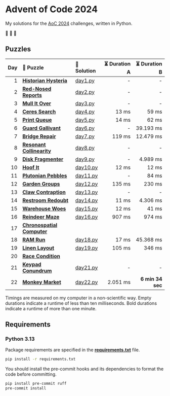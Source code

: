 # Advent of Code 2024

My solutions for the [AoC 2024](https://adventofcode.com/2024) challenges, written in Python.

🎄 🎄 🎄

## Puzzles

| Day | 🧩 Puzzle                                                          | 🐍 Solution              | ⏳ Duration A |    ⏳ Duration B |
| --: | :----------------------------------------------------------------- | :----------------------- | ------------: | ---------------: |
|   1 | **[Historian Hysteria](https://adventofcode.com/2024/day/1)**      | [day1.py](src/day1.py)   |             - |                - |
|   2 | **[Red-Nosed Reports](https://adventofcode.com/2024/day/2)**       | [day2.py](src/day2.py)   |             - |                - |
|   3 | **[Mull It Over](https://adventofcode.com/2024/day/3)**            | [day3.py](src/day3.py)   |             - |                - |
|   4 | **[Ceres Search](https://adventofcode.com/2024/day/4)**            | [day4.py](src/day4.py)   |         13 ms |            59 ms |
|   5 | **[Print Queue](https://adventofcode.com/2024/day/5)**             | [day5.py](src/day5.py)   |         14 ms |            62 ms |
|   6 | **[Guard Gallivant](https://adventofcode.com/2024/day/6)**         | [day6.py](src/day6.py)   |             - |        39.193 ms |
|   7 | **[Bridge Repair](https://adventofcode.com/2024/day/7)**           | [day7.py](src/day7.py)   |        119 ms |        12.479 ms |
|   8 | **[Resonant Collinearity](https://adventofcode.com/2024/day/8)**   | [day8.py](src/day8.py)   |             - |                - |
|   9 | **[Disk Fragmenter](https://adventofcode.com/2024/day/9)**         | [day9.py](src/day9.py)   |             - |         4.989 ms |
|  10 | **[Hoof It](https://adventofcode.com/2024/day/10)**                | [day10.py](src/day10.py) |         12 ms |            12 ms |
|  11 | **[Plutonian Pebbles](https://adventofcode.com/2024/day/11)**      | [day11.py](src/day11.py) |             - |            84 ms |
|  12 | **[Garden Groups](https://adventofcode.com/2024/day/12)**          | [day12.py](src/day12.py) |        135 ms |           230 ms |
|  13 | **[Claw Contraption](https://adventofcode.com/2024/day/13)**       | [day13.py](src/day13.py) |             - |                - |
|  14 | **[Restroom Redoubt](https://adventofcode.com/2024/day/14)**       | [day14.py](src/day14.py) |         11 ms |         4.306 ms |
|  15 | **[Warehouse Woes](https://adventofcode.com/2024/day/15)**         | [day15.py](src/day15.py) |         12 ms |            41 ms |
|  16 | **[Reindeer Maze](https://adventofcode.com/2024/day/16)**          | [day16.py](src/day16.py) |        907 ms |           974 ms |
|  17 | **[Chronospatial Computer](https://adventofcode.com/2024/day/17)** |                          |               |                  |
|  18 | **[RAM Run](https://adventofcode.com/2024/day/18)**                | [day18.py](src/day18.py) |         17 ms |        45.368 ms |
|  19 | **[Linen Layout](https://adventofcode.com/2024/day/19)**           | [day19.py](src/day19.py) |        105 ms |           346 ms |
|  20 | **[Race Condition](https://adventofcode.com/2024/day/20)**         |                          |               |                  |
|  21 | **[Keypad Conundrum](https://adventofcode.com/2024/day/21)**       | [day21.py](src/day21.py) |             - |                - |
|  22 | **[Monkey Market ](https://adventofcode.com/2024/day/22)**         | [day22.py](src/day22.py) |      2.051 ms | **6 min 34 sec** |

Timings are measured on my computer in a non-scientific way.
Empty durations indicate a runtime of less than ten milliseconds.
Bold durations indicate a runtime of more than one minute.

## Requirements

### Python 3.13

Package requirements are specified in the **[requirements.txt](requirements.txt)** file.

```sh
pip install -r requirements.txt
```

You should install the pre-commit hooks and its dependencies to format the code before committing.

```sh
pip install pre-commit ruff
pre-commit install
```
